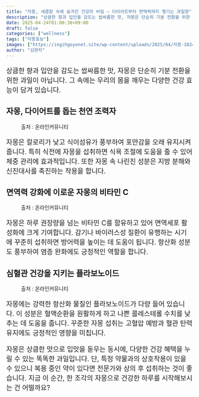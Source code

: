 ```yaml
---
title: "자몽, 새콤함 속에 숨겨진 건강의 비밀 – 다이어트부터 면역력까지 챙기는 과일왕"
description: "상큼한 향과 입안을 감도는 쌉싸름한 맛, 자몽은 단순히 기분 전환을 위한 과일이 아닙니다. 그 속에는 우리의 몸을 깨우는 다양한 건강 효능이 담겨 있습니다."
date: 2025-04-24T01:00:38+09:00
draft: false
categories: ["wellness"]
tags: ["자몽효능"]
images: ["https://ingihgoyonet.site/wp-content/uploads/2025/04/자몽-1024x683.png", "https://ingihgoyonet.site/wp-content/uploads/2025/04/자몽썰기-1024x683.png", "https://ingihgoyonet.site/wp-content/uploads/2025/04/자몽차-1024x683.png"]
author: "김현지"
---
```


<p style="font-size:18px">상큼한 향과 입안을 감도는 쌉싸름한 맛, 자몽은 단순히 기분 전환을 위한 과일이 아닙니다. 그 속에는 우리의 몸을 깨우는 다양한 건강 효능이 담겨 있습니다.</p> <h2 >자몽, 다이어트를 돕는 천연 조력자</h2> <figure ><img src="https://ingihgoyonet.site/wp-content/uploads/2025/04/자몽-1024x683.png" alt="" style="aspect-ratio:16/9;object-fit:cover"/><figcaption >출처 : 온라인커뮤니티</figcaption></figure> <p style="font-size:18px">자몽은 칼로리가 낮고 식이섬유가 풍부하여 포만감을 오래 유지시켜줍니다. 특히 식전에 자몽을 섭취하면 식욕 조절에 도움을 줄 수 있어 체중 관리에 효과적입니다. 또한 자몽 속 나린진 성분은 지방 분해와 신진대사를 촉진하는 작용을 합니다.</p> <h2 >면역력 강화에 이로운 자몽의 비타민 C</h2> <figure ><img src="https://ingihgoyonet.site/wp-content/uploads/2025/04/자몽썰기-1024x683.png" alt="" style="aspect-ratio:16/9;object-fit:cover"/><figcaption >출처 : 온라인커뮤니티</figcaption></figure> <p style="font-size:18px">자몽은 하루 권장량을 넘는 비타민 C를 함유하고 있어 면역세포 활성화에 크게 기여합니다. 감기나 바이러스성 질환이 유행하는 시기에 꾸준히 섭취하면 방어력을 높이는 데 도움이 됩니다. 항산화 성분도 풍부하여 염증 완화에도 긍정적인 역할을 합니다.</p> <h2 >심혈관 건강을 지키는 플라보노이드</h2> <figure ><img src="https://ingihgoyonet.site/wp-content/uploads/2025/04/자몽차-1024x683.png" alt="" style="aspect-ratio:16/9;object-fit:cover"/><figcaption >출처 : 온라인커뮤니티</figcaption></figure> <p style="font-size:18px">자몽에는 강력한 항산화 물질인 플라보노이드가 다량 들어 있습니다. 이 성분은 혈액순환을 원활하게 하고 나쁜 콜레스테롤 수치를 낮추는 데 도움을 줍니다. 꾸준한 자몽 섭취는 고혈압 예방과 혈관 탄력 유지에도 긍정적인 영향을 미칩니다.</p> <p style="font-size:18px">자몽은 상큼한 맛으로 입맛을 돋우는 동시에, 다양한 건강 혜택을 누릴 수 있는 똑똑한 과일입니다. 단, 특정 약물과의 상호작용이 있을 수 있으니 복용 중인 약이 있다면 전문가와 상의 후 섭취하는 것이 좋습니다. 지금 이 순간, 한 조각의 자몽으로 건강한 하루를 시작해보시는 건 어떨까요?</p>